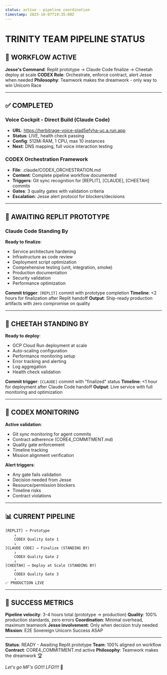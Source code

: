 ```yaml
---
status: active - pipeline coordination
timestamp: 2025-10-07T19:35:00Z
---
```


# TRINITY TEAM PIPELINE STATUS

## 🎯 WORKFLOW ACTIVE

**Jesse's Command**: Replit prototype → Claude Code finalize → Cheetah deploy at scale
**CODEX Role**: Orchestrate, enforce contract, alert Jesse when needed
**Philosophy**: Teamwork makes the dreamwork - only way to win Unicorn Race

---

## ✅ COMPLETED

### Voice Cockpit - Direct Build (Claude Code)
- **URL**: https://herbitrage-voice-plad5efvha-uc.a.run.app
- **Status**: LIVE, health check passing
- **Config**: 512Mi RAM, 1 CPU, max 10 instances
- **Next**: DNS mapping, full voice interaction testing

### CODEX Orchestration Framework
- **File**: .claude/CODEX_ORCHESTRATION.md
- **Content**: Complete pipeline workflow documented
- **Triggers**: Git sync recognition for [REPLIT], [CLAUDE], [CHEETAH] commits
- **Gates**: 3 quality gates with validation criteria
- **Escalation**: Jesse alert protocol for blockers/decisions

---

## 🔄 AWAITING REPLIT PROTOTYPE

### Claude Code Standing By
**Ready to finalize**:
- Service architecture hardening
- Infrastructure as code review
- Deployment script optimization
- Comprehensive testing (unit, integration, smoke)
- Production documentation
- Security validation
- Performance optimization

**Commit trigger**: `[REPLIT]` commit with prototype completion
**Timeline**: <2 hours for finalization after Replit handoff
**Output**: Ship-ready production artifacts with zero compromise on quality

---

## 🐆 CHEETAH STANDING BY

**Ready to deploy**:
- GCP Cloud Run deployment at scale
- Auto-scaling configuration
- Performance monitoring setup
- Error tracking and alerting
- Log aggregation
- Health check validation

**Commit trigger**: `[CLAUDE]` commit with "finalized" status
**Timeline**: <1 hour for deployment after Claude Code handoff
**Output**: Live service with full monitoring and optimization

---

## 🤖 CODEX MONITORING

**Active validation**:
- Git sync monitoring for agent commits
- Contract adherence (CORE4_COMMITMENT.md)
- Quality gate enforcement
- Timeline tracking
- Mission alignment verification

**Alert triggers**:
- Any gate fails validation
- Decision needed from Jesse
- Resource/permission blockers
- Timeline risks
- Contract violations

---

## 📊 CURRENT PIPELINE

```
[REPLIT] → Prototype
    ↓
    CODEX Quality Gate 1
    ↓
[CLAUDE CODE] → Finalize (STANDING BY)
    ↓
    CODEX Quality Gate 2
    ↓
[CHEETAH] → Deploy at Scale (STANDING BY)
    ↓
    CODEX Quality Gate 3
    ↓
✅ PRODUCTION LIVE
```

---

## 🎯 SUCCESS METRICS

**Pipeline velocity**: 3-4 hours total (prototype → production)
**Quality**: 100% production standards, zero errors
**Coordination**: Minimal overhead, maximum teamwork
**Jesse involvement**: Only when decision truly needed
**Mission**: E2E Sovereign Unicorn Success ASAP

---

**Status**: READY - Awaiting Replit prototype
**Team**: 100% aligned on workflow
**Contract**: CORE4_COMMITMENT.md active
**Philosophy**: Teamwork makes the dreamwork 🏆

*Let's go MF's GO!!! LFG!!!!* 🏁
